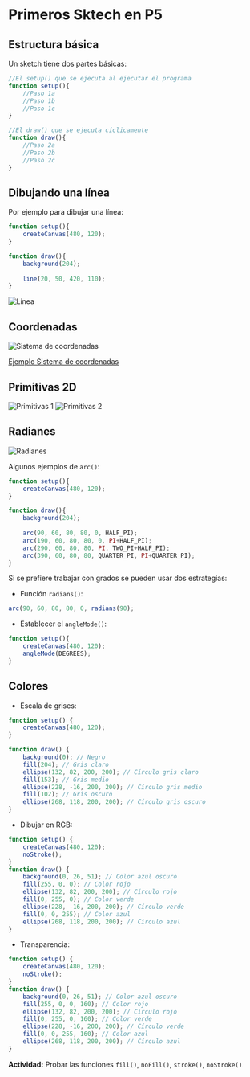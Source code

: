 # Primeros Sktech en P5

## Estructura básica

Un sketch tiene dos partes básicas:

```javascript
//El setup() que se ejecuta al ejecutar el programa
function setup(){
    //Paso 1a
    //Paso 1b
    //Paso 1c
}
```
```javascript
//El draw() que se ejecuta cíclicamente
function draw(){
    //Paso 2a
    //Paso 2b
    //Paso 2c
}
```
## Dibujando una línea
Por ejemplo para dibujar una línea:
```javascript
function setup(){
    createCanvas(480, 120);
}

function draw(){
    background(204);
    
    line(20, 50, 420, 110);
}
```
![Línea](https://github.com/daniels13ca/Intro_Programacion/blob/master/images/L%C3%ADnea.JPG "Línea recta")

## Coordenadas
![Sistema de coordenadas](https://github.com/daniels13ca/Intro_Programacion/blob/master/images/Coordenadas.JPG "Sistema de coordenadas")

[Ejemplo Sistema de coordenadas](https://www.openprocessing.org/sketch/743823)

## Primitivas 2D
![Primitivas 1](https://github.com/daniels13ca/Intro_Programacion/blob/master/images/primitivas1.JPG "Primitivas 1")
![Primitivas 2](https://github.com/daniels13ca/Intro_Programacion/blob/master/images/primitivas2.JPG "Primitivas 2")

## Radianes
![Radianes](https://github.com/daniels13ca/Intro_Programacion/blob/master/images/radianes.JPG "Radianes")

Algunos ejemplos de `arc()`:

```javascript
function setup(){
    createCanvas(480, 120);
}

function draw(){
    background(204);
    
    arc(90, 60, 80, 80, 0, HALF_PI);
    arc(190, 60, 80, 80, 0, PI+HALF_PI);
    arc(290, 60, 80, 80, PI, TWO_PI+HALF_PI);
    arc(390, 60, 80, 80, QUARTER_PI, PI+QUARTER_PI);
}
```

Si se prefiere trabajar con grados se pueden usar dos estrategias:

* Función `radians()`:
```javascript
arc(90, 60, 80, 80, 0, radians(90);
```

* Establecer el `angleMode()`:
```javascript
function setup(){
    createCanvas(480, 120);
    angleMode(DEGREES);
}
```

## Colores
* Escala de grises:
```javascript
function setup() {
	createCanvas(480, 120);
}

function draw() {
	background(0); // Negro
	fill(204); // Gris claro
	ellipse(132, 82, 200, 200); // Círculo gris claro
	fill(153); // Gris medio
	ellipse(228, -16, 200, 200); // Círculo gris medio
	fill(102); // Gris oscuro
	ellipse(268, 118, 200, 200); // Círculo gris oscuro
}
```

* Dibujar en RGB:
```javascript
function setup() {
	createCanvas(480, 120);
	noStroke();
}
function draw() {
	background(0, 26, 51); // Color azul oscuro
	fill(255, 0, 0); // Color rojo
	ellipse(132, 82, 200, 200); // Círculo rojo
	fill(0, 255, 0); // Color verde
	ellipse(228, -16, 200, 200); // Círculo verde
	fill(0, 0, 255); // Color azul
	ellipse(268, 118, 200, 200); // Círculo azul
}
```

* Transparencia:
```javascript
function setup() {
	createCanvas(480, 120);
	noStroke();
}
function draw() {
	background(0, 26, 51); // Color azul oscuro
	fill(255, 0, 0, 160); // Color rojo
	ellipse(132, 82, 200, 200); // Círculo rojo
	fill(0, 255, 0, 160); // Color verde
	ellipse(228, -16, 200, 200); // Círculo verde
	fill(0, 0, 255, 160); // Color azul
	ellipse(268, 118, 200, 200); // Círculo azul
}
```

**Actividad:** Probar las funciones `fill()`, `noFill()`, `stroke()`, `noStroke()`
